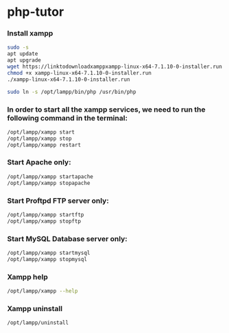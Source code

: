 # php-tutor

### Install xampp
```bash
sudo -s
apt update
apt upgrade
wget https://linktodownloadxamppxampp-linux-x64-7.1.10-0-installer.run
chmod +x xampp-linux-x64-7.1.10-0-installer.run
./xampp-linux-x64-7.1.10-0-installer.run
```

```bash
sudo ln -s /opt/lampp/bin/php /usr/bin/php
```

### In order to start all the xampp services, we need to run the following command in the terminal:
```bash
/opt/lampp/xampp start
/opt/lampp/xampp stop
/opt/lampp/xampp restart
```

### Start Apache only:
```bash
/opt/lampp/xampp startapache
/opt/lampp/xampp stopapache
```

### Start Proftpd FTP server only:
```bash
/opt/lampp/xampp startftp
/opt/lampp/xampp stopftp
```

### Start MySQL Database server only:
```bash
/opt/lampp/xampp startmysql
/opt/lampp/xampp stopmysql
```

### Xampp help
```bash
/opt/lampp/xampp --help
```

### Xampp uninstall
```bash
/opt/lampp/uninstall
```